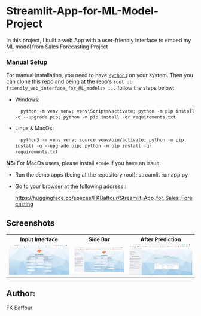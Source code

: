 # Streamlit-App-for-ML-Model-Project
In this project, I built a web App with a user-friendly interface to embed my ML model from Sales Forecasting Project

### Manual Setup

For manual installation, you need to have [`Python3`](https://www.python.org/) on your system. Then you can clone this repo and being at the repo's `root :: friendly_web_interface_for_ML_models> ...`  follow the steps below:

- Windows:
        
        python -m venv venv; venv\Scripts\activate; python -m pip install -q --upgrade pip; python -m pip install -qr requirements.txt  

- Linux & MacOs:
        
        python3 -m venv venv; source venv/bin/activate; python -m pip install -q --upgrade pip; python -m pip install -qr requirements.txt  

**NB:** For MacOs users, please install `Xcode` if you have an issue.



- Run the demo apps (being at the repository root):
        streamlit run app.py

 - Go to your browser at the following address :
        
      https://huggingface.co/spaces/FKBaffour/Streamlit_App_for_Sales_Forecasting
        
## Screenshots

<table>
    <tr>
        <th>Input Interface</th>
        <th>Side Bar</th>
        <th>After Prediction</th>
    </tr>
    <tr>
        <td><img src="./screenshots/1.png"/></td>
        <td><img src="./screenshots/2.png"/></td>
        <td><img src="./screenshots/3.png"/></td>
    </tr>
</table>

## Author:
FK Baffour